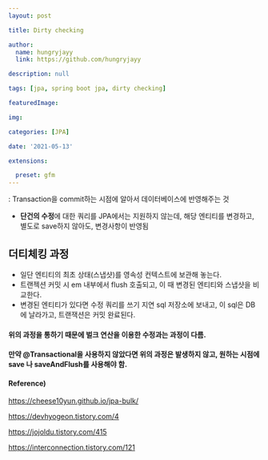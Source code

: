 ```yaml
---
layout: post

title: Dirty checking

author: 
  name: hungryjayy
  link: https://github.com/hungryjayy

description: null

tags: [jpa, spring boot jpa, dirty checking]

featuredImage: 

img: 

categories: [JPA]

date: '2021-05-13'

extensions:

  preset: gfm
---
```


: Transaction을 commit하는 시점에 알아서  데이터베이스에 반영해주는 것
* **단건의 수정**에 대한 쿼리를 JPA에서는 지원하지 않는데, 해당 엔티티를 변경하고, 별도로 save하지 않아도, 변경사항이 반영됨



## 더티체킹 과정

* 일단 엔티티의 최초 상태(스냅샷)를 영속성 컨텍스트에 보관해 놓는다.
* 트랜젝션 커밋 시 em 내부에서 flush 호출되고, 이 때 변경된 엔티티와 스냅샷을 비교한다.
* 변경된 엔티티가 있다면 수정 쿼리를 쓰기 지연 sql 저장소에 보내고, 이 sql은 DB에 날라가고, 트랜잭션은 커밋 완료된다.



#### 위의 과정을 통하기 때문에 벌크 연산을 이용한 수정과는 과정이 다름.



#### 만약 @Transactional을 사용하지 않았다면 위의 과정은 발생하지 않고, 원하는 시점에 save 나 saveAndFlush를 사용해야 함.



#### Reference)

https://cheese10yun.github.io/jpa-bulk/

https://devhyogeon.tistory.com/4

https://jojoldu.tistory.com/415

https://interconnection.tistory.com/121
